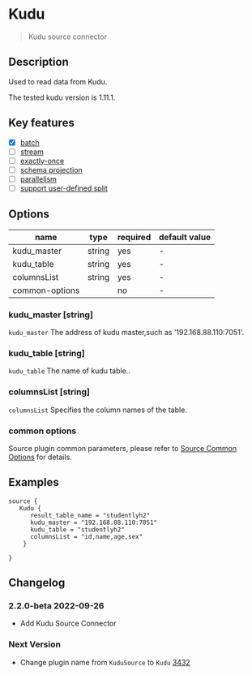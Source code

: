 # Kudu

> Kudu source connector

## Description

Used to read data from Kudu.

 The tested kudu version is 1.11.1.

## Key features

- [x] [batch](../../concept/connector-v2-features.md)
- [ ] [stream](../../concept/connector-v2-features.md)
- [ ] [exactly-once](../../concept/connector-v2-features.md)
- [ ] [schema projection](../../concept/connector-v2-features.md)
- [ ] [parallelism](../../concept/connector-v2-features.md)
- [ ] [support user-defined split](../../concept/connector-v2-features.md)

## Options

| name                     | type    | required | default value |
|--------------------------|---------|----------|---------------|
| kudu_master              | string  | yes      | -             |
| kudu_table               | string  | yes      | -             |
| columnsList              | string  | yes      | -             |
| common-options           |         | no       | -             |

### kudu_master [string]

`kudu_master` The address of kudu master,such as '192.168.88.110:7051'.

### kudu_table [string]

`kudu_table` The name of kudu table..

### columnsList [string]

`columnsList` Specifies the column names of the table.

### common options 

Source plugin common parameters, please refer to [Source Common Options](common-options.md) for details.

## Examples

```hocon
source {
   Kudu {
      result_table_name = "studentlyh2"
      kudu_master = "192.168.88.110:7051"
      kudu_table = "studentlyh2"
      columnsList = "id,name,age,sex"
    }

}
```

## Changelog

### 2.2.0-beta 2022-09-26

- Add Kudu Source Connector

### Next Version

- Change plugin name from `KuduSource` to `Kudu` [3432](https://github.com/apache/incubator-seatunnel/pull/3432)